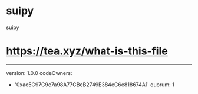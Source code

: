 # suipy
suipy
# https://tea.xyz/what-is-this-file
---
version: 1.0.0
codeOwners:
  - '0xae5C97C9c7a98A77CBeB2749E384eC6e818674A1'
quorum: 1
